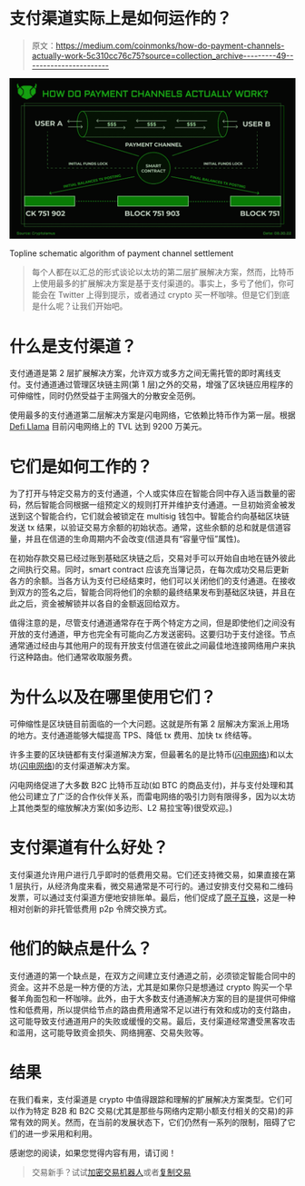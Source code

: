 # 支付渠道实际上是如何运作的？

> 原文：<https://medium.com/coinmonks/how-do-payment-channels-actually-work-5c310cc76c75?source=collection_archive---------49----------------------->

![](img/8ac0029a0dd8ebb6365dfc11f0708738.png)

Topline schematic algorithm of payment channel settlement

> 每个人都在以汇总的形式谈论以太坊的第二层扩展解决方案，然而，比特币上使用最多的扩展解决方案是基于支付渠道的。事实上，多亏了他们，你可能会在 Twitter 上得到提示，或者通过 crypto 买一杯咖啡。但是它们到底是什么呢？让我们开始吧。

# **什么是支付渠道？**

支付通道是第 2 层扩展解决方案，允许双方或多方之间无需托管的即时离线支付。支付通道通过管理区块链主网(第 1 层)之外的交易，增强了区块链应用程序的可伸缩性，同时仍然受益于主网强大的分散安全范例。

使用最多的支付通道第二层解决方案是闪电网络，它依赖比特币作为第一层。根据 [Defi Llama](https://defillama.com/protocol/lightning-network) 目前闪电网络上的 TVL 达到 9200 万美元。

# 它们是如何工作的？

为了打开与特定交易方的支付通道，个人或实体应在智能合同中存入适当数量的密码，然后智能合同根据一组预定义的规则打开并维护支付通道。一旦初始资金被发送到这个智能合约，它们就会被锁定在 multisig 钱包中。智能合约向基础区块链发送 tx 结果，以验证交易方余额的初始状态。通常，这些余额的总和就是信道容量，并且在信道的生命周期内不会改变(信道具有“容量守恒”属性)。

在初始存款交易已经过账到基础区块链之后，交易对手可以开始自由地在链外彼此之间执行交易。同时，smart contract 应该充当簿记员，在每次成功交易后更新各方的余额。当各方认为支付已经结束时，他们可以关闭他们的支付通道。在接收到双方的签名之后，智能合同将他们的余额的最终结果发布到基础区块链，并且在此之后，资金被解锁并以各自的金额返回给双方。

值得注意的是，尽管支付通道通常存在于两个特定方之间，但是即使他们之间没有开放的支付通道，甲方也完全有可能向乙方发送密码。这要归功于支付途径。节点通常通过经由与其他用户的现有开放支付信道在彼此之间最佳地连接网络用户来执行这种路由。他们通常收取服务费。

# 为什么以及在哪里使用它们？

可伸缩性是区块链目前面临的一个大问题。这就是所有第 2 层解决方案派上用场的地方。支付通道能够大幅提高 TPS、降低 tx 费用、加快 tx 终结等。

许多主要的区块链都有支付渠道解决方案，但最著名的是比特币([闪电网络](https://lightning.network/))和以太坊([闪电网络](https://raiden.network/))的支付渠道解决方案。

闪电网络促进了大多数 B2C 比特币互动(如 BTC 的商品支付)，并与支付处理和其他公司建立了广泛的合作伙伴关系，而雷电网络的吸引力则有限得多，因为以太坊上其他类型的缩放解决方案(如多边形、L2 易拉宝等)很受欢迎。)

# 支付渠道有什么好处？

支付渠道允许用户进行几乎即时的低费用交易。它们还支持微交易，如果直接在第 1 层执行，从经济角度来看，微交易通常是不可行的。通过安排支付交易和二维码发票，可以通过支付渠道方便地安排账单。最后，他们促成了[原子互换](https://www.investopedia.com/terms/a/atomic-swaps.asp#:~:text=An%20atomic%20swap%20is%20an,give%20token%20owners%20total%20control.)，这是一种相对创新的非托管低费用 p2p 令牌交换方式。

# 他们的缺点是什么？

支付通道的第一个缺点是，在双方之间建立支付通道之前，必须锁定智能合同中的资金。这并不总是一种方便的方法，尤其是如果你只是想通过 crypto 购买一个早餐羊角面包和一杯咖啡。此外，由于大多数支付通道解决方案的目的是提供可伸缩性和低费用，所以提供给节点的路由费用通常不足以进行有效和成功的支付路由，这可能导致支付通道用户的失败或缓慢的交易。最后，支付渠道经常遭受黑客攻击和滥用，这可能导致资金损失、网络拥塞、交易失败等。

# 结果

在我们看来，支付渠道是 crypto 中值得跟踪和理解的扩展解决方案类型。它们可以作为特定 B2B 和 B2C 交易(尤其是那些与网络内定期小额支付相关的交易)的非常有效的网关。然而，在当前的发展状态下，它们仍然有一系列的限制，阻碍了它们的进一步采用和利用。

感谢您的阅读，如果您觉得内容有用，请订阅！

> 交易新手？试试[加密交易机器人](/coinmonks/crypto-trading-bot-c2ffce8acb2a)或者[复制交易](/coinmonks/top-10-crypto-copy-trading-platforms-for-beginners-d0c37c7d698c)